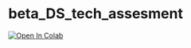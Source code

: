 # beta_DS_tech_assesment

[![Open In Colab](https://colab.research.google.com/assets/colab-badge.svg)](https://colab.research.google.com/github/blob/BikiasT/AI-BIIE-Initiative/beta_DS_tech_assesment/main/challenge.ipynb)

